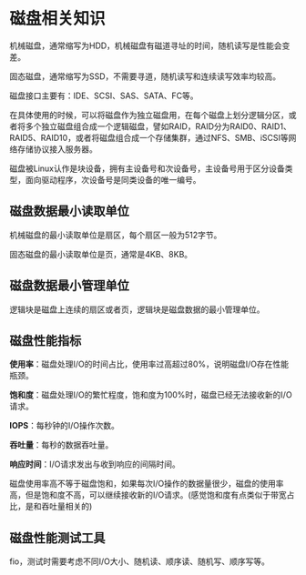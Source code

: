 <!-- toc -->
# 磁盘相关知识

机械磁盘，通常缩写为HDD，机械磁盘有磁道寻址的时间，随机读写是性能会变差。

固态磁盘，通常缩写为SSD，不需要寻道，随机读写和连续读写效率均较高。

磁盘接口主要有：IDE、SCSI、SAS、SATA、FC等。

在具体使用的时候，可以将磁盘作为独立磁盘用，在每个磁盘上划分逻辑分区，或者将多个独立磁盘组合成一个逻辑磁盘，譬如RAID，RAID分为RAID0、RAID1、RAID5、RAID10，或者将磁盘组合成一个存储集群，通过NFS、SMB、iSCSI等网络存储协议接入服务器。

磁盘被Linux认作是块设备，拥有主设备号和次设备号，主设备号用于区分设备类型，面向驱动程序，次设备号是同类设备的唯一编号。

## 磁盘数据最小读取单位

机械磁盘的最小读取单位是扇区，每个扇区一般为512字节。

固态磁盘的最小读取单位是页，通常是4KB、8KB。

## 磁盘数据最小管理单位

逻辑块是磁盘上连续的扇区或者页，逻辑块是磁盘数据的最小管理单位。

## 磁盘性能指标

**使用率**：磁盘处理I/O的时间占比，使用率过高超过80%，说明磁盘I/O存在性能瓶颈。

**饱和度**：磁盘处理I/O的繁忙程度，饱和度为100%时，磁盘已经无法接收新的I/O请求。

**IOPS**：每秒钟的I/O操作次数。

**吞吐量**：每秒的数据吞吐量。

**响应时间**：I/O请求发出与收到响应的间隔时间。

磁盘使用率高不等于磁盘饱和，如果每次I/O操作的数据量很少，磁盘的使用率高，但是饱和度不高，可以继续接收新的I/O请求。(感觉饱和度有点类似于带宽占比，是和吞吐量相关的)

## 磁盘性能测试工具

fio，测试时需要考虑不同I/O大小、随机读、顺序读、随机写、顺序写等。
